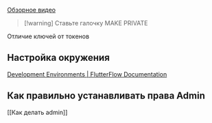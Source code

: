 
[Обзорное видео](https://www.youtube.com/watch?v=znzmPuuBGaU)

> [!warning] Ставьте галочку MAKE PRIVATE

Отличие ключей от токенов

## Настройка окружения
[Development Environments \| FlutterFlow Documentation](https://docs.flutterflow.io/testing/dev-environments/)

## Как правильно устанавливать права Admin
[[Как делать admin]]
